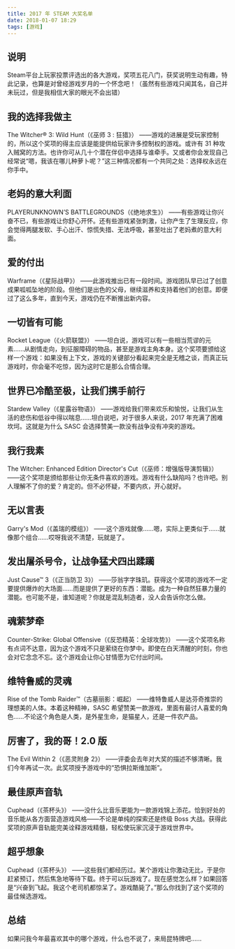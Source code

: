 ```yaml
---
title: 2017 年 STEAM 大奖名单
date: 2018-01-07 18:29
tags: [游戏]
---
```

## 说明
Steam平台上玩家投票评选出的各大游戏，奖项五花八门，获奖说明生动有趣，特此记录，也算是对曾经游戏岁月的一个怀念吧！（虽然有些游戏只闻其名，自己并未玩过，但是我相信大家的眼光不会出错）


<!--more-->


## 我的选择我做主
The Witcher® 3: Wild Hunt（《巫师 3 : 狂猎》）
——游戏的进展是受玩家控制的，所以这个奖项的得主应该是能提供给玩家许多控制权的游戏。或许有 31 种攻入贼窝的方法。也许你可从几十个潜在伴侣中选择与谁牵手。又或者你会发现自己经常说“嗯，我该在哪儿种萝卜呢？”这三种情况都有一个共同之处：选择权永远在你手中。

## 老妈的意大利面
PLAYERUNKNOWN’S BATTLEGROUNDS（《绝地求生》）
——有些游戏让你兴奋不已，有些游戏让你舒心开怀。还有些游戏紧张刺激，让你产生了生理反应，你会觉得两腿发软、手心出汗、惊慌失措、无法呼吸，甚至吐出了老妈煮的意大利面。

## 爱的付出
Warframe（《星际战甲》）
——此游戏推出已有一段时间。游戏团队早已过了创意成果呱呱坠地的阶段。但他们是出色的父母，继续滋养和支持着他们的创意。即便过了这么多年，直到今天，游戏仍在不断推出新内容。

## 一切皆有可能
Rocket League（《火箭联盟》）
——坦白说，游戏可以有一些相当荒谬的元素……从剧情走向，到征服障碍的物品，甚至是游戏主角本身。这个奖项要颁给这样一个游戏：如果没有上下文，游戏的关键部分看起来完全是无稽之谈，而真正玩游戏时，你会毫不吃惊，因为这时它是那么合情合理。

## 世界已冷酷至极，让我们携手前行
Stardew Valley（《星露谷物语》）
——游戏给我们带来欢乐和愉悦，让我们从生活的悲伤和低谷中得以喘息……坦白说吧，对于很多人来说，2017 年充满了困难坎坷。这就是为什么 SASC 会选择赞美一款没有战争没有冲突的游戏。

## 我行我素
The Witcher: Enhanced Edition Director's Cut（《巫师：增强版导演剪辑》）
——这个奖项是颁给那些让你无条件喜欢的游戏。游戏有什么缺陷吗？也许吧。别人理解不了你的爱？肯定的。但不必怀疑，不要内疚，开心就好。

## 无以言表
Garry's Mod（《盖瑞的模组》）
——这个游戏就像……嗯，实际上更类似于……就像那个组合……哎呀我说不清楚，玩就是了。

## 发出屠杀号令，让战争猛犬四出蹂躏
Just Cause™ 3（《正当防卫 3》）
——莎翁字字珠玑。获得这个奖项的游戏不一定要提供爆炸的大场面……而是提供了更好的东西：潜能。成为一种自然狂暴力量的潜能。也可能不是，谁知道呢？你就是混乱制造者，没人会告诉你怎么做。

## 魂萦梦牵
Counter-Strike: Global Offensive（《反恐精英：全球攻势》）
——这个奖项名称有点词不达意，因为这个游戏不只是萦绕在你梦中。即使在白天清醒的时刻，你也会对它念念不忘。这个游戏会让你心甘情愿为它付出时间。

## 维特鲁威的灵魂
Rise of the Tomb Raider™（古墓丽影：崛起）
——维特鲁威人是达芬奇推崇的理想美的人体。本着这种精神，SASC 希望赞美一款游戏，里面有最讨人喜爱的角色……不论这个角色是人类，是外星生命，是猫星人，还是一件农产品。

## 厉害了，我的哥！2.0 版
The Evil Within 2（《恶灵附身 2》）
——评委会去年对大奖的描述不够清晰。我们今年再试一次。此奖项授予游戏中的“恐惧拉斯维加斯”。

## 最佳原声音轨
Cuphead（《茶杯头》）
——没什么比音乐更能为一款游戏锦上添花。恰到好处的音乐能从各方面营造游戏风格——不论是单纯的探索还是终级 Boss 大战。获得此奖项的原声音轨能完美诠释游戏精髓，轻松使玩家沉浸于游戏世界中。

## 超乎想象
Cuphead（《茶杯头》）
——这些我们都经历过。某个游戏让你激动无比，于是你赶紧预订，然后焦急地等待下载。终于可以玩游戏了。现在感觉怎么样？如果回答是“兴奋到飞起。我这个老司机都惊呆了。游戏酷毙了。”那么你找到了这个奖项的最佳候选游戏。

## 总结
如果问我今年最喜欢其中的哪个游戏，什么也不说了，来局昆特牌吧......
